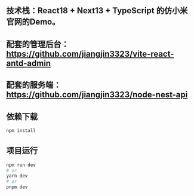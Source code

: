 
## 技术栈：React18 + Next13 + TypeScript 的仿小米官网的Demo。
## 配套的管理后台：https://github.com/jiangjin3323/vite-react-antd-admin
## 配套的服务端：https://github.com/jiangjin3323/node-nest-api


## 依赖下载

```bash
npm install 
```

## 项目运行

```bash
npm run dev
# or
yarn dev
# or
pnpm dev
```
